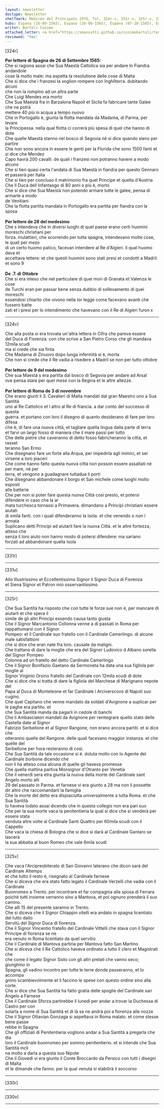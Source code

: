 ```yaml
---
layout: newsletter
doctype: Newsletter
shelfmark: Mediceo del Principato 2976, fol. 324r-v, 331r-v, 325r-v, 330r-v
hubs: Espana (26-09-1565), Espana (26-09-1565), Espana (07-10-1565), Espana (09-10-1564), Roma (03-11-1565)
writer: Bartoli Cosimo
attached_letter: <a href="https://smansutti.github.io/cosimobartoli/texts/2976_139/">2976_139</a>
reviewed: "Yes"
---
```


[324r]  
  
  
<strong>Per lettere di Spagna de 26 di Settembre 1565:</strong>  
Che si ragiona assai che Sua Maestà Cattolica sia per andare In Fiandra. andandole  
cose là molto male: ma aspetta la resolutione delle cose di Malta  
Che si dice che i franzesi la voglion rompere con Inghilterra. dubitando alcuni  
che non la rompino ad un altra parte  
Che Luigi Mendes era morto  
Che Sua Maestà fra in Barzalona Napoli et Sicila fa fabricare tante Galee che ne potrà  
mettere 40 più in acqua a tempo nuovo  
Che in Portogallo è, giunta la flotta mandata da Madama, di Parma, per levare  
la Principessa. nella qual flotta ci correrà più spesa di quel che hanno di dote  
Che quelle Maestà stanno nel bosco di Segovia né si dice quando sieno per partire  
Che non sono ancora in essere le genti per la Florida che sono 1500 fanti et si dice che Mendez  
Capo havrà 200 cavalli. de quali i franzesi non potranno havere a modo alcuno  
Che si tien quasi certa l'andata di Sua Maestà in fiandra per questo Gennaro et passerà per Italia  
Che si tien per concluso il matrimonio fra quel Principe et quella d'Austria  
Che Il Duca dell Infantasgo di 80 anni o più è, morto  
Che si dice che Sua Maestà non potendo armare tutte le galee, pensa di armarle a modo  
de Venitiani  
Che la flotta partita mandata in Portogallo era partita per fiandra con la sposa  
<br/><strong>Per lettere de 28 del medesimo</strong>  
Che s intendeva che in diversi luoghi di quel paese erano certi huomini moreschi christiani per  
forza. mulattieri, che scorrendo per tutta spagna, intendevano molte cose, le quali per mezo  
di un certo huomo patico, facevan intendere al Re d'Algieri. il qual huomo dava et  
accettava lettere: et che questi huomini sono stati presi et condotti a Madril. et sono 9  
<br/><strong>De .7. di Ottobre</strong>  
Che si era inteso che nel particulare di quei mori di Granata et Valenza le cose  
de Turchi eran per passar bene senza dubbio di sollevamento di quei moreschi  
essendosi chiarito che vivono nella lor legge come facevano avanti che fussero batte  
zati et i presi per lo intendimento che havevano con il Re di Algieri furon x  
  
---  

[324v]  
  
  
Che alla posta si era trovata un'altra lettera in Cifra che pareva essere  
del Duca di Fiorenza. con che scrive a San Pietro Corso che gli mandava 12mila scudi  
ma si crede che sia finta  
Che Madama di Zinuovo dopo lunga infermità si è, morta  
Che non si crede che il Re vadia a risedere a Madril se non per tutto ottobre  
<br/><strong>Per lettere de 9 del medesimo</strong>  
Che sua Maestà s era partita dal bosco di Segovia per andare ad Arsal  
ove pensa stare per quel mese con la Regina et le altre altezze.  
<br/><strong>Per lettere di Roma de 3 di novembre</strong>  
Che erano giunti li 3. Cavalieri di Malta mandati dal gran Maestro uno a Sua Santità  
uno al Re Cattolico et l altro al Re di francia. a dar conto del successo di questa  
guerra. et portano con loro il disegno di quanto desiderano di fare per loro difesa  
che è, di fare una nuova città, et tagliare quella lingua dalla parte di terra  
et farvi un largo fosso di maniera che il mare passi per tutto  
Che delle pietre che caveranno di detto fosso fabricheranno la città, et rasset  
teranno San Ermo  
Che disegnano fare un forte alla Arqua, per impedirla agli inimici, et ser  
virsene a loro piaceri  
Che come hanno fatto questa nuova città non posson essere assaltati né per mare, né per  
terra, et vengono a guadagnare tuttadua li porti  
Che disegnano abbandonare il borgo et San michele come luoghi molto esposti  
alle batterie  
Che per non si poter fare questa nuova Città così presto, et potersi difendere in caso che la ar   
mata turchesca tornassi a Primavera. dimandano a Principi christiani essere aiutati  
di xmila fanti. con i quali difenderanno la Isola. et che venendo o non l armata  
Suplicano detti Principi ad aiutarli fare la nuova Città. et le altre fortezza, atteso che  
senza il loro aiuto non hanno modo di potersi difendere: ma sariano  
forzati ad abbandonare quella Isola  
  
---  

[331r]  
  
  
  
---  

[331v]  
  
  
Allo Illustrissimo et Eccellentissimo Signor il Signor Duca di Fiorenza  
et Siena Signor et Patron mio osservantissimo  
  
---  

[325r]  
  
  
Che Sua Santità ha risposto che con tutte le forze sue non è, per mancare di aiutarli et che spera il  
simile de gli altri Principi essendo causa tanto giusta  
Che il Signor Marcantonio Collonna venne a dì passati in Roma per rappattumarsi con il Signor  
Pompeo: et il Cardinale suo fratello con il Cardinale Camerlingo. di alcune male satisfattioni  
che si dice che eran nate fra loro. causate da maligni.  
Che trattano di dare la moglie che era del Signor Ludovico d Albano sorella del Signor Pompeo  
Colonna ad un fratello del detto Cardinale Camerlingo  
Che il Signor Bonifazio Gaetano da Sermoneta ha data una sua figliola per moglie al  
Signor Virginio Orsino fratello del Cardinale con 12mila scudi di dote  
Che si dice che si tratta di dare la figliola del Marchese di Marignano nepote del  
Papa al Duca di Monteleone et far Cardinale l Arciverscovo di Napoli suo cugino.  
Che quel Capitano che venne mandato da soldati d'Avignone a suplicar per le paghe era partito. et  
che Sua Santità manda da pagarli in cedole di banchi  
Che li Ambasciatori mandati da Avignone per reintegrare quello stato delle Castella date al Signor  
Fabrizio Serbellone et al Signor Rangone, non erano ancora partiti. et si dice che  
otteranno quelle del Rangone. delle quali facevano maggior instanza. et che quelle del  
Serbellone per hora resteranno di così.  
Che Sua Santità da tale occasione si è. doluta molto con lo Agente del Cardinale borbone dicendo che  
non li ha atteso cosa alcuna di quelle gli haveva promesse  
Che quella mattina partiva Monsignor d'Otranto per Venetia  
Che il venerdì sera etra giunta la nuova della morte del Cardinale sant Angelo morto alli  
29 del passato in Parma. et farnese vi era giunto a 28 ma non li possette  
dir altro che raccomandarli la famiglia  
Che la morte del detto era dispiaciutta universalmente a tutta Roma. et che Sua Santità  
lo haveva lodato assai dicendo che in questa collegio non era pari suo  
Che per la sua morte vaca la penitentieria la qual si dice che si venderà per essere stata  
venduta altre volte al Cardinale Santi Quattro per 60mila scudi con il Cappello  
Che vaca la chiesa di Bologna che si dice si darà al Cardinale Gantaro se lascerà  
la sua abbatia al buon Romeo che vale 6mila scudi  
  
---  

[325v]  
  
  
Che vaca l'Arcipresbiterato di San Giovanni laterano che dicon sarà del Cardinale Altemps  
et che tutto il resto è, risegnato al Cardinale farnese  
Che si diceva che era stato fatto legato il Cardinale Verzelli che vadia con il Cardinale  
Buonromeo a Trento. per incontrare et far compagnia alla sposa di Ferrara  
poichè tutti insieme verranno sino a Mantova, et poi ognuno prenderà il suo  
camino.  
Che alli 15 del presente saranno in Trento.  
Che si diceva che il Signor Chiappin vitelli era andato in spagna licentiato del tutto dallo  
Servitù del Signor Duca di fiorenza.  
Che il Signor Vincentio fratello del Cardinale Vittelli che stava con il Signor Principe di fiorenza se ne  
era venuto in Roma licentiato da quel servitio  
Che il Cardinale di Mantova partiria per Mantova fatto San Martino  
Che si diceva che il Re Cattolico haveva ordinato a tutto il clero et Magistrati che  
che come il legato Signor Sisto con gli altri prelati che vanno seco; giunghino in  
Spagna, gli vadino incontro per tutte le terre donde passeranno, et lo accompa  
gnino scambievolmente et li faccino le spese con questo ordine sino alla corte.  
Che si dice che Sua Santità ha fatto gratia delle spoglie del Cardinale san Angelo a Farnese  
Che il Cardinale Sforza partirebbe il lunedì per andar a trovar la Duchessa di Castro per con  
solarla a nome di Sua Santità et di là se ne andrà poi a fiorenza alle nozze  
Che il Signor Ottavian Gonzaga si aspettava in Roma malato. et come stesse bene passe  
rebbe in Spagna  
Che gli offiziali di Penitentieria vogliono andar a Sua Santità a pregarla che dia  
loro il Cardinale buonromeo per sommo penitentierio. et si intende che Sua Santità incli  
na molto a darla a questa suo Nipote  
Che il Giovedì vi era giunto il Conte Broccardo da Persico con tutti i disegni di Malta  
et le dimande che fanno. per la qual venuta si stabilirà il soccorso  
  
---  

[330r]  
  
  
  
---  

[330v]  
  
  
  
---  

